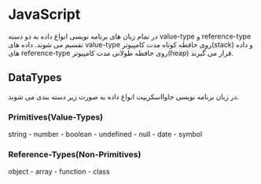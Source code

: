 # JavaScript

در تمام زبان های برنامه نویسی انواع داده به دو دسته value-type و reference-type تقسیم می شوند.
داده های value-type روی حافظه کوتاه مدت کامپیوتر(stack) و داده های reference-type روی حافظه طولانی مدت کامپیوتر(heap) قرار می گیرند.

## DataTypes

در زبان برنامه نویسی جاوااسکریپت انواع داده به صورت زیر دسته بندی می شوند.

### Primitives(Value-Types)

string - number - boolean - undefined - null - date - symbol

### Reference-Types(Non-Primitives)

object - array - function - class
